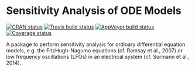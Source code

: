 Sensitivity Analysis of ODE Models
==============

[![CRAN status](https://www.r-pkg.org/badges/version/ODEsensitivity)](https://cran.r-project.org/package=ODEsensitivity)
[![Travis build status](https://travis-ci.org/surmann/ODEsensitivity.svg?branch=master)](https://travis-ci.org/surmann/ODEsensitivity)
[![AppVeyor build status](https://ci.appveyor.com/api/projects/status/github/surmann/ODEsensitivity?branch=master&svg=true)](https://ci.appveyor.com/project/surmann/ODEsensitivity)
[![Coverage status](https://codecov.io/gh/surmann/ODEsensitivity/branch/master/graph/badge.svg)](https://codecov.io/github/surmann/ODEsensitivity?branch=master)

A package to perform sensitivity analysis for ordinary differential equation 
models, e.g. the FitzHugh-Nagumo equations (cf. Ramsay et al., 2007) or low 
frequency oscillations (LFOs) in an electrical system (cf. Surmann et al., 
2014).
